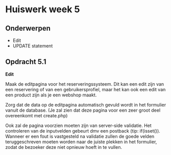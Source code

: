 # Huiswerk week 5

## Onderwerpen

- Edit
- UPDATE statement

## Opdracht 5.1

**Edit**

Maak de editpagina voor het reserveringssysteem. Dit kan een edit zijn van een 
reservering of van een gebruikersprofiel, maar het kan ook een edit van een product 
zijn als je een webshop maakt. 

Zorg dat de data op de editpagina automatisch gevuld wordt in het formulier vanuit
de database. (Je zal zien dat deze pagina voor een zeer groot deel overeenkomt met create.php)

Ook zal de pagina voorzien moeten zijn van server-side validatie. Het controleren van de inputvelden
gebeurt dmv een postback (tip: if(isset()). Wanneer er een fout is vastgesteld na validatie
zullen de goede velden teruggeschreven moeten worden naar de juiste plekken in het
formulier, zodat de bezoeker deze niet opnieuw hoeft in te vullen. 